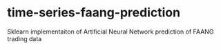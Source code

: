 # time-series-faang-prediction
 Sklearn implementaiton of Artificial Neural Network prediction of FAANG trading data
